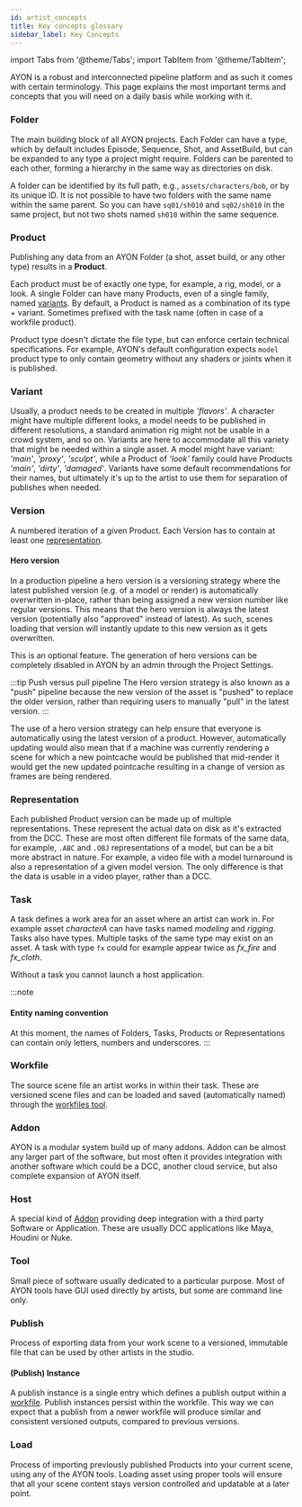 ```yaml
---
id: artist_concepts
title: Key concepts glossary
sidebar_label: Key Concepts
---
```


import Tabs from '@theme/Tabs';
import TabItem from '@theme/TabItem';


AYON is a robust and interconnected pipeline platform and as such it comes with certain terminology. This page explains the most important terms and concepts that you will need on a daily basis while working with it. 


### Folder

The main building block of all AYON projects. Each Folder can have a type, which by default includes Episode, Sequence, Shot, and AssetBuild, but can be expanded to any type a project might require. Folders can be parented to each other, forming a hierarchy in the same way as directories on disk.

A folder can be identified by its full path, e.g., `assets/characters/bob`, or by its unique ID. It is not possible to have two folders with the same name within the same parent. So you can have `sq01/sh010` and `sq02/sh010` in the same project, but not two shots named `sh010` within the same sequence.


### Product

Publishing any data from an AYON Folder (a shot, asset build, or any other type) results in a **Product**.

Each product must be of exactly one type, for example, a rig, model, or a look. A single Folder can have many Products, even of a single family, named [variants](#variant). By default, a Product is named as a combination of its type + variant. Sometimes prefixed with the task name (often in case of a workfile product).

 Product type doesn't dictate the file type, but can enforce certain technical specifications. For example, AYON's default configuration expects `model` product type to only contain geometry without any shaders or joints when it is published.

### Variant

Usually, a product needs to be created in multiple *'flavors'*. A character might have multiple different looks, a model needs to be published in different resolutions, a standard animation rig might not be usable in a crowd system, and so on. Variants are here to accommodate all this variety that might be needed within a single asset. A model might have variant: *'main'*, *'proxy'*, *'sculpt'*, while a Product of *'look'* family could have Products *'main'*, *'dirty'*, *'damaged'*. Variants have some default recommendations for their names, but ultimately it's up to the artist to use them for separation of publishes when needed.

### Version

A numbered iteration of a given Product. Each Version has to contain at least one [representation](#representation).

#### Hero version

In a production pipeline a hero version is a versioning strategy where the latest published version (e.g. of a model or render) is automatically overwritten in-place, rather than being assigned a new version number like regular versions. This means that the hero version is always the latest version (potentially also "approved" instead of latest). As such, scenes loading that version will instantly update to this new version as it gets overwritten.

This is an optional feature. The generation of hero versions can be completely disabled in AYON by an admin through the Project Settings.

:::tip Push versus pull pipeline
The Hero version strategy is also known as a "push" pipeline because the new version of the asset is "pushed" to replace the older version, rather than requiring users to manually "pull" in the latest version.
:::

The use of a hero version strategy can help ensure that everyone is automatically using the latest version of a product. However, automatically updating would also mean that if a machine was currently rendering a scene for which a new pointcache would be published that mid-render it would get the new updated pointcache resulting in a change of version as frames are being rendered.

### Representation

Each published Product version can be made up of multiple representations. These represent the actual data on disk as it's extracted from the DCC. These are most often different file formats of the same data, for example, `.ABC` and `.OBJ` representations of a model, but can be a bit more abstract in nature. For example, a video file with a model turnaround is also a representation of a given model version. The only difference is that the data is usable in a video player, rather than a DCC.


### Task

A task defines a work area for an asset where an artist can work in. For example asset *characterA* can have tasks named *modeling* and *rigging*. Tasks also have types. Multiple tasks of the same type may exist on an asset. A task with type `fx` could for example appear twice as *fx_fire* and *fx_cloth*.

Without a task you cannot launch a host application.

:::note
#### Entity naming convention

At this moment, the names of Folders, Tasks, Products or Representations can contain only letters, numbers and underscores.
:::

### Workfile

The source scene file an artist works in within their task. These are versioned scene files and can be loaded and saved (automatically named) through the [workfiles tool](artist_tools_workfiles.md).

### Addon

AYON is a modular system build up of many addons. Addon can be almost any larger part of the software, but most often it provides integration with another software which could be a DCC, another cloud service, but also complete expansion of AYON itself.

### Host

A special kind of [Addon](#addon) providing deep integration with a third party Software or Application. These are usually DCC applications like Maya, Houdini or Nuke.

### Tool

Small piece of software usually dedicated to a particular purpose. Most of AYON tools have GUI used directly by artists, but some are command line only.

### Publish

Process of exporting data from your work scene to a versioned, immutable file that can be used by other artists in the studio.

#### (Publish) Instance

A publish instance is a single entry which defines a publish output within a [workfile](#workfile). Publish instances persist within the workfile. This way we can expect that a publish from a newer workfile will produce similar and consistent versioned outputs, compared to previous versions.

### Load

Process of importing previously published Products into your current scene, using any of the AYON tools. Loading asset using proper tools will ensure that all your scene content stays version controlled and updatable at a later point.
